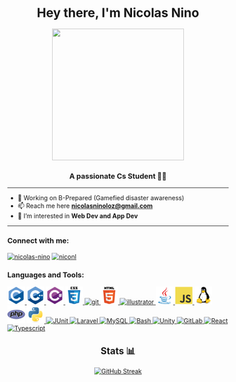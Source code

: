<h1 align="center">Hey there, I'm Nicolas Nino</h1>
<div align="center">
  <img src="https://64.media.tumblr.com/6d51c0a92b7d6016025f349a19e48ef2/tumblr_mlyf3pLg8x1r03eaxo1_1280.gif" width="300" height="300"  overflow: "hidden"/>
</div>
<h3 align="center">A passionate Cs Student 👨‍💻</h3>
<hr>

-  🔭 Working on B-Prepared (Gamefied disaster awareness)
-  📫 Reach me here **nicolasninoloz@gmail.com**
-  📱 I’m interested in **Web Dev and App Dev**

<hr>

<h3 align="left">Connect with me:</h3>
<p align="left">
<a href="https://linkedin.com/in/nicolas-nino" target="blank"><img align="center" src="https://raw.githubusercontent.com/rahuldkjain/github-profile-readme-generator/master/src/images/icons/Social/linked-in-alt.svg" alt="nicolas-nino" height="30" width="40" /></a>
<a href="https://www.leetcode.com/niconl" target="blank"><img align="center" src="https://raw.githubusercontent.com/rahuldkjain/github-profile-readme-generator/master/src/images/icons/Social/leet-code.svg" alt="niconl" height="30" width="40" /></a>
</p>

<h3 align="left">Languages and Tools:</h3>
<p align="left"> <a href="https://www.cprogramming.com/" target="_blank" rel="noreferrer"> <img src="https://raw.githubusercontent.com/devicons/devicon/master/icons/c/c-original.svg" alt="c" width="40" height="40"/> </a> <a href="https://www.w3schools.com/cpp/" target="_blank" rel="noreferrer"> <img src="https://raw.githubusercontent.com/devicons/devicon/master/icons/cplusplus/cplusplus-original.svg" alt="cplusplus" width="40" height="40"/> </a> <a href="https://www.w3schools.com/cs/" target="_blank" rel="noreferrer"> <img src="https://raw.githubusercontent.com/devicons/devicon/master/icons/csharp/csharp-original.svg" alt="csharp" width="40" height="40"/> </a> <a href="https://www.w3schools.com/css/" target="_blank" rel="noreferrer"> <img src="https://raw.githubusercontent.com/devicons/devicon/master/icons/css3/css3-original-wordmark.svg" alt="css3" width="40" height="40"/> </a> <a href="https://git-scm.com/" target="_blank" rel="noreferrer"> <img src="https://www.vectorlogo.zone/logos/git-scm/git-scm-icon.svg" alt="git" width="40" height="40"/> </a> <a href="https://www.w3.org/html/" target="_blank" rel="noreferrer"> <img src="https://raw.githubusercontent.com/devicons/devicon/master/icons/html5/html5-original-wordmark.svg" alt="html5" width="40" height="40"/> </a> <a href="https://www.adobe.com/in/products/illustrator.html" target="_blank" rel="noreferrer"> <img src="https://www.vectorlogo.zone/logos/adobe_illustrator/adobe_illustrator-icon.svg" alt="illustrator" width="40" height="40"/> </a> <a href="https://www.java.com" target="_blank" rel="noreferrer"> <img src="https://raw.githubusercontent.com/devicons/devicon/master/icons/java/java-original.svg" alt="java" width="40" height="40"/> </a> <a href="https://developer.mozilla.org/en-US/docs/Web/JavaScript" target="_blank" rel="noreferrer"> <img src="https://raw.githubusercontent.com/devicons/devicon/master/icons/javascript/javascript-original.svg" alt="javascript" width="40" height="40"/> </a> <a href="https://www.linux.org/" target="_blank" rel="noreferrer"> <img src="https://raw.githubusercontent.com/devicons/devicon/master/icons/linux/linux-original.svg" alt="linux" width="40" height="40"/> </a <a href="https://www.php.net" target="_blank" rel="noreferrer"> <img src="https://raw.githubusercontent.com/devicons/devicon/master/icons/php/php-original.svg" alt="php" width="40" height="40"/> </a> <a href="https://www.python.org" target="_blank" rel="noreferrer"> <img src="https://raw.githubusercontent.com/devicons/devicon/master/icons/python/python-original.svg" alt="python" width="40" height="40"/> </a>  <a href="https://junit.org/junit5/docs/current/user-guide/" target="_blank" rel="noreferrer"> <img src="https://raw.githubusercontent.com/marwin1991/profile-technology-icons/refs/heads/main/icons/junit.png" alt="JUnit" width="40" height="40"/> </a> <a href="https://laravel.com/" target="_blank" rel="noreferrer"> <img src="https://raw.githubusercontent.com/marwin1991/profile-technology-icons/refs/heads/main/icons/laravel.png" alt="Laravel" width="40" height="40"/> </a> <a href="https://www.mysql.com/" target="_blank" rel="noreferrer"> <img src="https://raw.githubusercontent.com/marwin1991/profile-technology-icons/refs/heads/main/icons/mysql.png" alt="MySQL" width="40" height="40"/> <a href="https://www.gnu.org/software/bash/" target="_blank" rel="noreferrer"> <img src="https://raw.githubusercontent.com/marwin1991/profile-technology-icons/refs/heads/main/icons/bash.png" alt="Bash" width="40" height="40"/> </a> </a> <a href="https://unity.com/" target="_blank" rel="noreferrer"> <img src="https://raw.githubusercontent.com/marwin1991/profile-technology-icons/refs/heads/main/icons/unity.png" alt="Unity" width="40" height="40"/> </a> <a href="https://about.gitlab.com/" target="_blank" rel="noreferrer"> <img src="https://raw.githubusercontent.com/marwin1991/profile-technology-icons/refs/heads/main/icons/gitlab.png" alt="GitLab" width="40" height="40"/> </a>  <a href="https://react.dev/" target="_blank" rel="noreferrer"> <img src="https://raw.githubusercontent.com/marwin1991/profile-technology-icons/refs/heads/main/icons/react.png" alt="React" width="40" height="40"/> </a> <a href="https://www.typescriptlang.org/" target="_blank" rel="noreferrer"> <img src="https://raw.githubusercontent.com/marwin1991/profile-technology-icons/refs/heads/main/icons/typescript.png" alt="Typescript" width="40" height="40"/> </a></p>
<h2 align="center">Stats 📊</h3>
<div align="center">
  <a href="https://git.io/streak-stats"><img src="https://streak-stats.demolab.com?user=NicoNL&theme=dark-smoky&hide_border=true&date_format=j%20M%5B%20Y%5D" alt="GitHub Streak" /></a>
</div>
